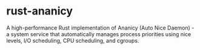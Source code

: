 # rust-ananicy
 A high-performance Rust implementation of Ananicy (Auto Nice Daemon) - a system service that automatically manages process priorities using nice levels, I/O scheduling, CPU scheduling, and cgroups.
